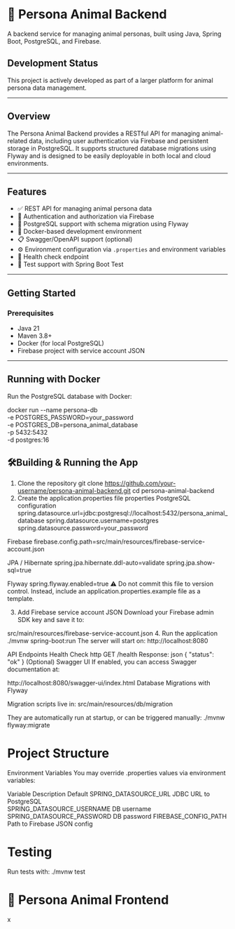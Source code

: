 # 🐾 Persona Animal Backend

A backend service for managing animal personas, built using Java, Spring Boot, PostgreSQL, and Firebase.

## Development Status

This project is actively developed as part of a larger platform for animal persona data management.

---

## Overview

The Persona Animal Backend provides a RESTful API for managing animal-related data, including user authentication via Firebase and persistent storage in PostgreSQL. It supports structured database migrations using Flyway and is designed to be easily deployable in both local and cloud environments.

---

## Features

- ✅ REST API for managing animal persona data  
- 🔐 Authentication and authorization via Firebase  
- 🐘 PostgreSQL support with schema migration using Flyway  
- 🔁 Docker-based development environment  
- 📋 Swagger/OpenAPI support (optional)  
- ⚙️ Environment configuration via `.properties` and environment variables  
- 🚦 Health check endpoint  
- 🧪 Test support with Spring Boot Test  

---

## Getting Started

### Prerequisites

- Java 21  
- Maven 3.8+  
- Docker (for local PostgreSQL)  
- Firebase project with service account JSON  

---

## Running with Docker

Run the PostgreSQL database with Docker:

docker run --name persona-db \
  -e POSTGRES_PASSWORD=your_password \
  -e POSTGRES_DB=persona_animal_database \
  -p 5432:5432 \
  -d postgres:16

## 🛠️Building & Running the App
1. Clone the repository
git clone https://github.com/your-username/persona-animal-backend.git
cd persona-animal-backend
2. Create the application.properties file
properties
PostgreSQL configuration
spring.datasource.url=jdbc:postgresql://localhost:5432/persona_animal_database
spring.datasource.username=postgres
spring.datasource.password=your_password

Firebase
firebase.config.path=src/main/resources/firebase-service-account.json

JPA / Hibernate
spring.jpa.hibernate.ddl-auto=validate
spring.jpa.show-sql=true

Flyway
spring.flyway.enabled=true
⚠️ Do not commit this file to version control. Instead, include an application.properties.example file as a template.

3. Add Firebase service account JSON
Download your Firebase admin SDK key and save it to:

src/main/resources/firebase-service-account.json
4. Run the application
./mvnw spring-boot:run
The server will start on: http://localhost:8080

API Endpoints
Health Check
http
GET /health
Response:
json
{ "status": "ok" }
(Optional) Swagger UI
If enabled, you can access Swagger documentation at:

http://localhost:8080/swagger-ui/index.html
Database Migrations with Flyway

Migration scripts live in:
src/main/resources/db/migration

They are automatically run at startup, or can be triggered manually:
./mvnw flyway:migrate

# Project Structure
Environment Variables
You may override .properties values via environment variables:

Variable	Description	Default
SPRING_DATASOURCE_URL	JDBC URL to PostgreSQL	
SPRING_DATASOURCE_USERNAME	DB username	
SPRING_DATASOURCE_PASSWORD	DB password	
FIREBASE_CONFIG_PATH	Path to Firebase JSON config	

# Testing
Run tests with:
./mvnw test

# 🐾 Persona Animal Frontend

x
